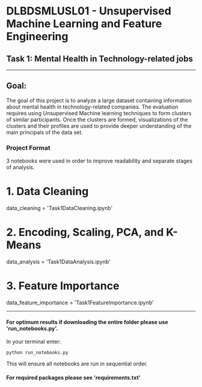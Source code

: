 # DLBDSMLUSL01 - Unsupervised Machine Learning and Feature Engineering

## Task 1: Mental Health in Technology-related jobs

***

## Goal: 

The goal of this project is to analyze a large dataset containing information about mental health in technology-related
companies.  The evaluation requires using Unsupervised Machine learning techniques to form clusters of similar
participants. Once the clusters are formed, visualizations of the clusters and their profiles are used to provide 
deeper understanding of the main principals of the data set. 

### Project Format

3 notebooks were used in order to improve readability and separate stages of analysis.

# 1. Data Cleaning
data_cleaning = 'Task1DataCleaning.ipynb'

# 2. Encoding, Scaling, PCA, and K-Means
data_analysis = 'Task1DataAnalysis.ipynb'

# 3. Feature Importance
data_feature_importance = 'Task1FeatureImportance.ipynb'

***

#### For optimum results if downloading the entire folder please use 'run_notebooks.py'.

In your terminal enter: 

``````commandline
python run_notebooks.py
``````

This will ensure all notebooks are run in sequential order.

#### For required packages please see 'requirements.txt'


